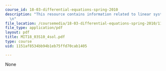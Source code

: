 ```yaml
---
course_id: 18-03-differential-equations-spring-2010
description: "This resource contains information related to linear systems. \r\n\r\
  \n"
file_location: /coursemedia/18-03-differential-equations-spring-2010/1151af8534bb94b1eb75ffd70cab1405_MIT18_03S10_4sol.pdf
file_type: application/pdf
layout: pdf
title: MIT18_03S10_4sol.pdf
type: course
uid: 1151af8534bb94b1eb75ffd70cab1405

---
```

None